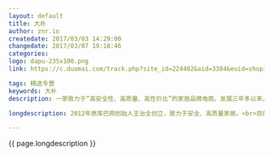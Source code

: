 ```yaml
---
layout: default
title: 大朴
author: znr.io
createdate: 2017/03/03 14:29:00
changedate: 2017/03/07 19:18:46
categories:
logo: dapu-235x100.png
link: https://c.duomai.com/track.php?site_id=224482&aid=3384&euid=shopindex&t=http%3A%2F%2Fzaozuo.com%2F%3Fzfrom%3Ddsp_duomai

tags: 精选专营
keywords: 大朴
description: 一家致力于“高安全性、高质量、高性价比”的家居品牌电商。发展三年多以来，大朴以其独特的产品布局和市场定位

longdescription: 2012年原库巴网创始人王治全创立，致力于安全、高质量家居。<br>目前主营的产品线涵盖四件套、芯类、巾类、内衣裤、文胸、袜子、拖鞋、婴童、家居服、纸巾、洗护用品、智能家居品等十余个品类。<br>也是一家看着就赏心悦目的店！

---
```


{{ page.longdescription }}
